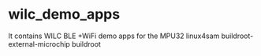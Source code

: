 # wilc_demo_apps
It contains WILC BLE +WiFi demo apps for the MPU32 linux4sam buildroot-external-microchip buildroot

